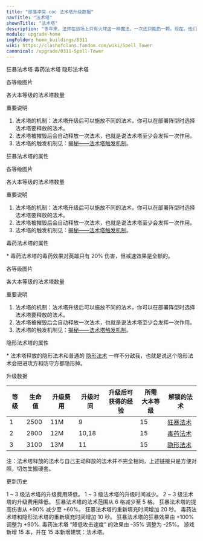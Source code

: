 ```yaml
---
title: "部落冲突 coc 法术塔升级数据"
navTitle: "法术塔"
shownTitle: "法术塔"
description: "多年来，法师在战场上只有火球这一种魔法，一次还只能扔一颗。现在，他们发明了一种全自动的魔法利器，可以使用不同魔法扰乱敌人的进攻！"
module: upgrade-home
imgFolder: home_buildings/0311
wiki: https://clashofclans.fandom.com/wiki/Spell_Tower
canonical: /upgrade/0311-Spell-Tower
---
```


<SwitchTabs contentClass="cp-unit-items" :stickyTabs="true" :pageTabs="true">
    <SwitchTab tabId="cp-unit-item-0" :activeTab="true">狂暴法术塔</SwitchTab>
    <SwitchTab tabId="cp-unit-item-1">毒药法术塔</SwitchTab>
    <SwitchTab tabId="cp-unit-item-2">隐形法术塔</SwitchTab>
</SwitchTabs>

<!-- ↓↓↓ 狂暴法术塔 ↓↓↓ -->
<SwitchTabGroup id="cp-unit-item-0" class="cp-unit-items">
<UnitInfo :folder="$frontmatter.imgFolder" imgSrc="Spell_Tower3_Rage.png" imgAlt="狂暴法术塔"
    :description="$frontmatter.description" :isSmallImg="true" />

<SmallTitle>各等级图片</SmallTitle>

<Panel>
    <UnitImgGroup title="狂暴法术塔" :folder="$frontmatter.imgFolder">
        <UnitImg imgTitle="1 级" imgSrc="Spell_Tower1_Rage.png" />
        <UnitImg imgTitle="2 级" imgSrc="Spell_Tower2_Rage.png" />
        <UnitImg imgTitle="3 级" imgSrc="Spell_Tower3_Rage.png" />
    </UnitImgGroup>
</Panel>

<SmallTitle>各大本等级的法术塔数量</SmallTitle>

<BuildingNum>
    <BuildingNumRow title="大本等级" num="1 - 14, 15 - 17" />
    <BuildingNumRow title="建筑数量" num="     0,       2" />
</BuildingNum>

<SmallTitle>重要说明</SmallTitle>

1. 法术塔的机制：法术塔升级后可以施放不同的法术，你可以在部署阵型时选择法术塔要释放的法术。
2. 法术塔被摧毁后会自动释放一次法术，也就是说法术塔至少会发挥一次作用。
3. 法术塔的触发机制见：[揭秘——法术塔触发机制](/p/5552)。

<SmallTitle>狂暴法术塔的属性</SmallTitle>

<UnitProperties>
    <UnitProperty pKey="占地面积" pValue="2×2" />
    <UnitProperty pKey="判定面积" pValue="1×1" :isJudgeSquare="true" />
    <UnitProperty pKey="法术作用目标" pValue="地面和空中目标" />
    <UnitProperty pKey="触发半径" pValue="9 格" />
    <UnitProperty pKey="作用半径" pValue="5 格" />
    <UnitProperty pKey="作用类型" pValue="为防守方的防御和部队提供加成" />
    <UnitProperty pKey="释放方式" pValue="原地释放" />
    <UnitProperty pKey="法术持续时间" pValue="18 秒" />
    <UnitProperty pKey="伤害提升" pValue="60%" />
    <UnitProperty pKey="重新装填时间" pValue="70 秒" />
</UnitProperties>
</SwitchTabGroup>

<!-- ↓↓↓ 毒药法术塔 ↓↓↓ -->
<SwitchTabGroup id="cp-unit-item-1" class="cp-unit-items">
<UnitInfo :folder="$frontmatter.imgFolder" imgSrc="Spell_Tower3_Poison.png" imgAlt="毒药法术塔"
    :description="$frontmatter.description" :isSmallImg="true" />

<SmallTitle>各等级图片</SmallTitle>

<Panel>
    <UnitImgGroup title="毒药法术塔" :folder="$frontmatter.imgFolder">
        <UnitImg imgTitle="2 级" imgSrc="Spell_Tower2_Poison.png" />
        <UnitImg imgTitle="3 级" imgSrc="Spell_Tower3_Poison.png" />
    </UnitImgGroup>
</Panel>

<SmallTitle>各大本等级的法术塔数量</SmallTitle>

<BuildingNum>
    <BuildingNumRow title="大本等级" num="1 - 14, 15 - 17" />
    <BuildingNumRow title="建筑数量" num="     0,       2" />
</BuildingNum>

<SmallTitle>重要说明</SmallTitle>

1. 法术塔的机制：法术塔升级后可以施放不同的法术，你可以在部署阵型时选择法术塔要释放的法术。
2. 法术塔被摧毁后会自动释放一次法术，也就是说法术塔至少会发挥一次作用。
3. 法术塔的触发机制见：[揭秘——法术塔触发机制](/p/5552)。

<SmallTitle>毒药法术塔的属性</SmallTitle>

<UnitProperties>
    <UnitProperty pKey="占地面积" pValue="2×2" />
    <UnitProperty pKey="判定面积" pValue="1×1" :isJudgeSquare="true" />
    <UnitProperty pKey="法术作用目标" pValue="地面和空中目标" />
    <UnitProperty pKey="触发半径" pValue="9 格" />
    <UnitProperty pKey="作用半径" pValue="5 格" />
    <UnitProperty pKey="作用类型" pValue="对附近的敌人释放毒药法术" />
    <UnitProperty pKey="释放方式" pValue="扔到目标身上" />
    <UnitProperty pKey="毒药最高秒伤" pValue="60<sup>*</sup>" />
    <UnitProperty pKey="法术持续时间" pValue="12 秒" />
    <UnitProperty pKey="移动速度降低" pValue="35%" />
    <UnitProperty pKey="攻击速度降低" pValue="25%" />
    <UnitProperty pKey="重新装填时间" pValue="70 秒" />
</UnitProperties>

\* 毒药法术塔的毒药效果对英雄只有 20% 伤害，但减速效果是全额的。
</SwitchTabGroup>

<!-- ↓↓↓ 隐形法术塔 ↓↓↓ -->
<SwitchTabGroup id="cp-unit-item-2" class="cp-unit-items">
<UnitInfo :folder="$frontmatter.imgFolder" imgSrc="Spell_Tower3_Invisibility.png" imgAlt="隐形法术塔"
    :description="$frontmatter.description" :isSmallImg="true" />

<SmallTitle>各等级图片</SmallTitle>

<Panel>
    <UnitImgGroup title="隐形法术塔" :folder="$frontmatter.imgFolder">
        <UnitImg imgTitle="3 级" imgSrc="Spell_Tower3_Invisibility.png" />
    </UnitImgGroup>
</Panel>

<SmallTitle>各大本等级的法术塔数量</SmallTitle>

<BuildingNum>
    <BuildingNumRow title="大本等级" num="1 - 14, 15 - 17" />
    <BuildingNumRow title="建筑数量" num="     0,       2" />
</BuildingNum>

<SmallTitle>重要说明</SmallTitle>

1. 法术塔的机制：法术塔升级后可以施放不同的法术，你可以在部署阵型时选择法术塔要释放的法术。
2. 法术塔被摧毁后会自动释放一次法术，也就是说法术塔至少会发挥一次作用。
3. 法术塔的触发机制见：[揭秘——法术塔触发机制](/p/5552)。

<SmallTitle>隐形法术塔的属性</SmallTitle>

<UnitProperties>
    <UnitProperty pKey="占地面积" pValue="2×2" />
    <UnitProperty pKey="判定面积" pValue="1×1" :isJudgeSquare="true" />
    <UnitProperty pKey="法术作用目标" pValue="地面和空中目标" />
    <UnitProperty pKey="触发半径" pValue="4.5 格" />
    <UnitProperty pKey="作用半径" pValue="4.5 格" />
    <UnitProperty pKey="作用类型" pValue="让附近的兵种和建筑暂时隐形<sup>*</sup>" />
    <UnitProperty pKey="释放方式" pValue="原地释放" />
    <UnitProperty pKey="隐形效果持续时间" pValue="4.5 秒" />
    <UnitProperty pKey="重新装填时间" pValue="70 秒" />
</UnitProperties>

\* 法术塔释放的隐形法术和普通的 [隐形法术](/upgrade/0106-Invisibility-Spell) 一样不分敌我，也就是说这个隐形法术会把进攻方和防守方都隐形掉。
</SwitchTabGroup>

<!-- ↓↓↓ 法术塔的公共部分是从升级数据开始的，不是更新历史 ↓↓↓ -->
<SmallTitle>升级数据</SmallTitle>

<script setup>
const tableExtraInfo = [
    {
        "column": 2,
        "type": "cost",
        "gpClass": "building",
        "icon": "Gold"
    },
    {
        "column": 3,
        "type": "time",
        "gpClass": "building"
    },
    {
        "column": 4,
        "type": "exp",
        "icon": "Exp"
    }
];
</script>

<UnitTable :tableExtraInfo="tableExtraInfo">

| 等级 | 生命值 | 升级费用 | 升级时间 | 升级后可<br>获得的经验| 所需<br>大本等级 | 解锁的法术 |
| ---- |   --- |   ---   |   ---    |        ---          |       ---       |    ---    |
|   1  |  2500 |   11M   |    9     |                     |        15       |<a href="/upgrade/0102-Rage-Spell">狂暴法术</a>|
|   2  |  2800 |   12M   |   10,18  |                     |        15       |<a href="/upgrade/0180-Poison-Spell">毒药法术</a>|
|   3  |  3100 |   13M   |   11     |                     |        15       |<a href="/upgrade/0106-Invisibility-Spell">隐形法术</a>|
</UnitTable>

注：法术塔释放的法术与自己主动释放的法术并不完全相同，上述链接只是方便对照，切勿生搬硬套。

<SmallTitle>更新历史</SmallTitle>

<Timeline>
    <TimelineItem date="2024/11/25">
        <TimelineRow>1 ~ 3 级法术塔的升级费用降低。</TimelineRow>
    </TimelineItem>
    <TimelineItem date="2024/06/18">
        <TimelineRow>1 ~ 3 级法术塔的升级时间减少。</TimelineRow>
        <TimelineRow>2 ~ 3 级法术塔的升级费用降低。</TimelineRow>
    </TimelineItem>
    <TimelineItem date="2023/12/12">
        <TimelineRow>狂暴法术塔的法术范围从 6 格减少至 5 格。</TimelineRow>
        <TimelineRow>狂暴法术塔的提高伤害从 +90% 减少至 +60%。</TimelineRow>
    </TimelineItem>
    <TimelineItem date="2023/06/12">
        <TimelineRow>狂暴法术塔的重新填充时间增加 20 秒。</TimelineRow>
        <TimelineRow>毒药法术塔和隐形法术塔的重新填充时间增加 10 秒。</TimelineRow>
        <TimelineRow>狂暴法术塔的狂暴效果由 +100% 调整为 +90%.</TimelineRow>
    </TimelineItem>
    <TimelineItem date="2022/12/12">
        <TimelineRow>毒药法术塔 “降低攻击速度” 的效果由 -35% 调整为 -25%。</TimelineRow>
    </TimelineItem>
    <TimelineItem date="2022/10/10">
        <TimelineRow>游戏新增 15 本，并在 15 本新增建筑：法术塔。</TimelineRow>
    </TimelineItem>
    <TimelineItem :historyBottom="true" />
</Timeline>